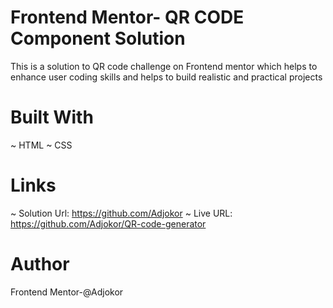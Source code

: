 # Frontend Mentor- QR CODE Component Solution
This is a solution to QR code challenge on Frontend mentor which helps to enhance user coding skills and helps to build realistic and practical projects
# Built With
~ HTML
~ CSS
# Links
~ Solution Url: https://github.com/Adjokor
~ Live URL: https://github.com/Adjokor/QR-code-generator

# Author
Frontend Mentor-@Adjokor

